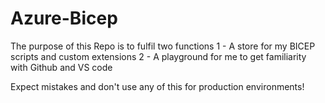 # Azure-Bicep

The purpose of this Repo is to fulfil two functions
1 - A store for my BICEP scripts and custom extensions
2 - A playground for me to get familiarity with Github and VS code

Expect mistakes and don't use any of this for production environments! 